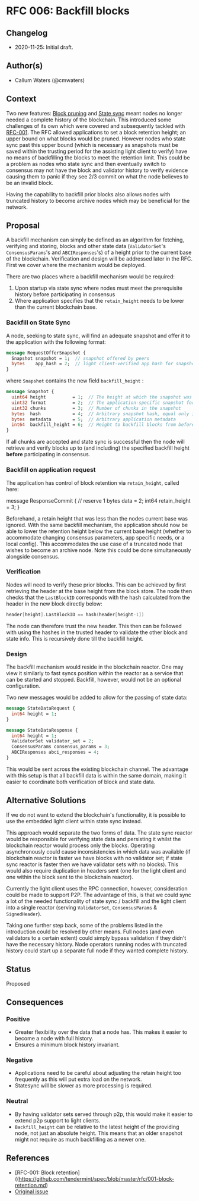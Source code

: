 # RFC 006: Backfill blocks

## Changelog

- 2020-11-25: Initial draft.

## Author(s)

- Callum Waters (@cmwaters)

## Context

Two new features: [Block pruning](https://github.com/tendermint/tendermint/issues/3652)
and [State sync](https://github.com/tendermint/tendermint/blob/master/docs/architecture/adr-042-state-sync.md)
meant nodes no longer needed a complete history of the blockchain. This
introduced some challenges of its own which were covered and subsequently
tackled with [RFC-001](https://github.com/tendermint/spec/blob/master/rfc/001-block-retention.md).
The RFC allowed applications to set a block retention height; an upper bound on
what blocks would be pruned. However nodes who state sync past this upper bound
(which is necessary as snapshots must be saved within the trusting period for
the assisting light client to verify) have no means of backfilling the blocks
to meet the retention limit. This could be a problem as nodes who state sync and
then eventually switch to consensus may not have the block and validator
history to verify evidence causing them to panic if they see 2/3 commit on what
the node believes to be an invalid block.

Having the capability to backfill prior blocks also allows nodes with
truncated history to become archive nodes which may be beneficial for the
network.                                            

## Proposal

A backfill mechanism can simply be defined as an algorithm for fetching,
verifying and storing, blocks and other state data (`ValidatorSet`'s
`ConsensusParams`'s and `ABCIResponses`'s) of a height prior to the current
base of the blockchain. Verification and design will be addressed
later in the RFC. First we cover where the mechanism would be deployed.

There are two places where a backfill mechanism would be required:
1. Upon startup via state sync where nodes must meet the prerequisite history
before participating in consensus
2. Where application specifies that the `retain_height` needs to be lower than
the current blockchain base.

### Backfill on State Sync

A node, seeking to state sync, will find an adequate snapshot and offer it to
the application with the following format:

```proto
message RequestOfferSnapshot {
  Snapshot snapshot = 1;  // snapshot offered by peers
  bytes    app_hash = 2;  // light client-verified app hash for snapshot height
}
```

where `Snapshot` contains the new field `backfill_height` :

```proto
message Snapshot {
  uint64 height          = 1;  // The height at which the snapshot was taken
  uint32 format          = 2;  // The application-specific snapshot format
  uint32 chunks          = 3;  // Number of chunks in the snapshot
  bytes  hash            = 4;  // Arbitrary snapshot hash, equal only if identical
  bytes  metadata        = 5;  // Arbitrary application metadata
  int64  backfill_height = 6;  // Height to backfill blocks from before starting application (inclusive)
}
```

If all chunks are accepted and state sync is successful then the node will
retrieve and verify blocks up to (and including) the specified backfill height
**before** participating in consensus.

### Backfill on application request

The application has control of block retention via `retain_height`, called here:

message ResponseCommit {
  // reserve 1
  bytes data          = 2;
  int64 retain_height = 3;
}

Beforehand, a retain height that was less than the nodes current base was
ignored. With the same backfill mechanism, the application should now be able to
lower the retention height below the current base height (whether to accommodate
changing consensus parameters, app specific needs, or a local config).
This accommodates the use case of a truncated node that wishes to become an
archive node. Note this could be done simultaneously alongside consensus.

### Verification

Nodes will need to verify these prior blocks. This can be achieved by first
retrieving the header at the base height from the block store. The node then
checks that the `LastBlockID` corresponds with the hash calculated from the
header in the new block directly below:

```go
header[height].LastBlockID == hash(header[height-1])
```

The node can therefore trust the new header. This then can be followed with
using the hashes in the trusted header to validate the other block and state
info. This is recursively done till the backfill height.  

### Design

The backfill mechanism would reside in the blockchain reactor. One may view it
similarly to fast syncs position within the reactor as a service that can be
started and stopped. Backfill, however, would not be an optional configuration.

Two new messages would be added to allow for the passing of state data:

```proto
message StateDataRequest {
  int64 height = 1;
}
```

```proto
message StateDataResponse {
  int64 height = 1;
  ValidatorSet validator_set = 2;
  ConsensusParams consensus_params = 3;
  ABCIResponses abci_responses = 4;
}
```

This would be sent across the existing blockchain channel. The advantage with
this setup is that all backfill data is within the same domain, making it
easier to coordinate both verification of block and state data.

## Alternative Solutions

If we do not want to extend the blockchain's functionality, it is possible to
use the embedded light client within state sync instead.

This approach would separate the two forms of data. The state sync reactor would
be responsible for verifying state data and persisting it whilst the blockchain
reactor would process only the blocks. Operating asynchronously could cause
inconsistencies in which data was available (if blockchain reactor is faster
we have blocks with no validator set; if state sync reactor is faster then we
have validator sets with no blocks). This would also require duplication in
headers sent (one for the light client and one within the block sent to the
blockchain reactor).

Currently the light client uses the RPC connection, however, consideration could
be made to support P2P. The advantage of this, is that we could sync a lot of
the needed functionality of state sync / backfill and the light client into a
single reactor (serving `ValidatorSet`, `ConsensusParams` & `SignedHeader`).

Taking one further step back, some of the problems listed in the introduction
could be resolved by other means. Full nodes (and even validators to a certain
extent) could simply bypass validation if they didn't have the necessary
history. Node operators running nodes with truncated history could start up a
separate full node if they wanted complete history.

## Status

Proposed

## Consequences

### Positive

- Greater flexibility over the data that a node has. This makes it easier to
become a node with full history.
- Ensures a minimum block history invariant.

### Negative

- Applications need to be careful about adjusting the retain height too
frequently as this will put extra load on the network.
- Statesync will be slower as more processing is required.

### Neutral

- By having validator sets served through p2p, this would make it easier to
extend p2p support to light clients.
- `Backfill_height` can be relative to the latest height of the providing node,
not just an absolute height. This means that an older snapshot might not require
as much backfilling as a newer one.

## References

- [RFC-001: Block retention]((https://github.com/tendermint/spec/blob/master/rfc/001-block-retention.md)
- [Original issue](https://github.com/tendermint/tendermint/issues/4629)

